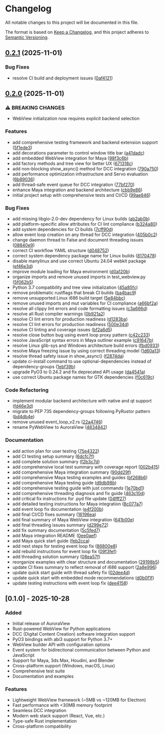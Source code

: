 # Changelog

All notable changes to this project will be documented in this file.

The format is based on [Keep a Changelog](https://keepachangelog.com/en/1.0.0/),
and this project adheres to [Semantic Versioning](https://semver.org/spec/v2.0.0.html).

## [0.2.1](https://github.com/loonghao/auroraview/compare/auroraview-v0.2.0...auroraview-v0.2.1) (2025-11-01)


### Bug Fixes

* resolve CI build and deployment issues ([0af4121](https://github.com/loonghao/auroraview/commit/0af41218c12b3f431c1c555202901730eead1283))

## [0.2.0](https://github.com/loonghao/auroraview/compare/auroraview-v0.1.0...auroraview-v0.2.0) (2025-11-01)


### ⚠ BREAKING CHANGES

* WebView initialization now requires explicit backend selection

### Features

* add comprehensive testing framework and backend extension support ([5f1ede3](https://github.com/loonghao/auroraview/commit/5f1ede3888b228a80514702a0a16e34584bfc257))
* add decorations parameter to control window title bar ([a41dadc](https://github.com/loonghao/auroraview/commit/a41dadcb8f650707f90c72f5a2114857467a0d06))
* add embedded WebView integration for Maya ([98f3c6b](https://github.com/loonghao/auroraview/commit/98f3c6b9d3fbe0f655aab6128c38ffb18b91e843))
* add factory methods and tree view for better UX ([671318c](https://github.com/loonghao/auroraview/commit/671318c7a32029bc98c4dad001dd4b457eeb162d))
* add non-blocking show_async() method for DCC integration ([790a750](https://github.com/loonghao/auroraview/commit/790a750a57beb109200ec2a292e86ba155ebb74b))
* add performance optimization infrastructure and Servo evaluation ([6b89036](https://github.com/loonghao/auroraview/commit/6b8903620708933c020add120218ec3ffc606ce2))
* add thread-safe event queue for DCC integration ([77bf270](https://github.com/loonghao/auroraview/commit/77bf27036879a6482c12c1f1006a13587d075ecb))
* enhance Maya integration and backend architecture ([cbb9e86](https://github.com/loonghao/auroraview/commit/cbb9e861f67f358062fe3f9693b851099d9e2eac))
* initial project setup with comprehensive tests and CI/CD ([99ae846](https://github.com/loonghao/auroraview/commit/99ae8461d54475cb40fc6cfa851d7de9f96a7c8c))


### Bug Fixes

* add missing libgio-2.0-dev dependency for Linux builds ([ab2ab0b](https://github.com/loonghao/auroraview/commit/ab2ab0bdcbb2b269d851b4419ba375a36a73269b))
* add platform-specific allow attributes for CI lint compliance ([b324a80](https://github.com/loonghao/auroraview/commit/b324a806b0d421f97e248fb4b4ccb5d946923c1b))
* add system dependencies for CI builds ([7cff90d](https://github.com/loonghao/auroraview/commit/7cff90d809a8e01189b246c62bf98218f992c13f))
* allow event loop creation on any thread for DCC integration ([405b0c2](https://github.com/loonghao/auroraview/commit/405b0c25fa34e87eb07115ce7a1477bc4ef22df1))
* change daemon thread to False and document threading issues ([08840e9](https://github.com/loonghao/auroraview/commit/08840e91bec23ffa67ba99f890b7c02605fbed00))
* correct CI workflow YAML structure ([d048752](https://github.com/loonghao/auroraview/commit/d048752a6c928de570252ce3b65aa765b0b696d5))
* correct system dependency package name for Linux builds ([8170478](https://github.com/loonghao/auroraview/commit/8170478a30c19b1645118592591657f845554de3))
* disable manylinux and use correct Ubuntu 24.04 webkit package ([ef46e3d](https://github.com/loonghao/auroraview/commit/ef46e3d97e519ca8d1bc5d34de63a069306009a7))
* improve module loading for Maya environment ([d0a120b](https://github.com/loonghao/auroraview/commit/d0a120bca6b55e2db8cd811b6a7b3f0e19f1ef14))
* organize imports and remove unused imports in test_webview.py ([5f062b5](https://github.com/loonghao/auroraview/commit/5f062b50f2fe161dd3689383a7edc27a21aa5b4b))
* Python 3.7 compatibility and tree view initialization ([45a85fc](https://github.com/loonghao/auroraview/commit/45a85fcfae5955ae9be8f616adb3b7e19adb2141))
* remove problematic rustflags that break CI builds ([ba4bac9](https://github.com/loonghao/auroraview/commit/ba4bac9b63b62c145bc8c0f2cf156ab9f1e230df))
* remove unsupported Linux i686 build target ([5e84bbc](https://github.com/loonghao/auroraview/commit/5e84bbc7ac8a0166e7e2e0964a04cc5b419e6744))
* remove unused imports and mut variables for CI compliance ([a66bf2a](https://github.com/loonghao/auroraview/commit/a66bf2a7b95004c8c0089c1b5cfa24940970dff2))
* resolve all clippy lint errors and code formatting issues ([c3a666d](https://github.com/loonghao/auroraview/commit/c3a666df309838b162ddda6f0fcf79bed3054e19))
* resolve all Rust compiler warnings ([0b921a2](https://github.com/loonghao/auroraview/commit/0b921a269f6a3a2a89ea8593e9c9ef317f84f05f))
* resolve CI lint errors for production readiness ([d1283ba](https://github.com/loonghao/auroraview/commit/d1283ba368ee8609fae09f02d1afdc310574fcf2))
* resolve CI lint errors for production readiness ([500e34d](https://github.com/loonghao/auroraview/commit/500e34d2506fcb9771beea30d160313e3bbda6d6))
* resolve CI linting and coverage issues ([bf2a6d5](https://github.com/loonghao/auroraview/commit/bf2a6d5ff8ed76eeb125a57ab7cd6aa417bfde18))
* resolve close button bug using event loop proxy pattern ([c42c233](https://github.com/loonghao/auroraview/commit/c42c2338cf6aa15f576af4092db80f1d25315b1f))
* resolve JavaScript syntax errors in Maya outliner example ([c91647b](https://github.com/loonghao/auroraview/commit/c91647b70187ee534751b5365835fb1299f4fd1f))
* resolve Linux glib-sys and Windows architecture build errors ([fbd0933](https://github.com/loonghao/auroraview/commit/fbd0933af35462f96fb7cdcfeadf533aba78a626))
* resolve Maya freezing issue by using correct threading model ([1d60a13](https://github.com/loonghao/auroraview/commit/1d60a130f57ff58ce13839c6a72bb4a6223b2661))
* resolve thread safety issue in show_async() ([f2874da](https://github.com/loonghao/auroraview/commit/f2874daf791535839d694037d85726ccb8145bf1))
* update ci-install command to use optional-dependencies instead of dependency-groups ([1ebf39b](https://github.com/loonghao/auroraview/commit/1ebf39b83b1ec321ade75c594e394b4e6c8b234a))
* upgrade PyO3 to 0.24.2 and fix deprecated API usage ([da4541a](https://github.com/loonghao/auroraview/commit/da4541a01136f522194c761f3a6e02743ce21f41))
* use correct Ubuntu package names for GTK dependencies ([f0c619c](https://github.com/loonghao/auroraview/commit/f0c619c068dab597a5b062b80050b1a549177c9d))


### Code Refactoring

* implement modular backend architecture with native and qt support ([fd46e3d](https://github.com/loonghao/auroraview/commit/fd46e3dd4724b348c092a24b62d4d09804734677))
* migrate to PEP 735 dependency-groups following PyRustor pattern ([bd4db4e](https://github.com/loonghao/auroraview/commit/bd4db4e4185aecda8096c8f502f0ddd9fdc39ea7))
* remove unused event_loop_v2.rs ([22a4746](https://github.com/loonghao/auroraview/commit/22a4746707069b9415e06aa67d7b99009dd8a1a9))
* rename PyWebView to AuroraView ([4834842](https://github.com/loonghao/auroraview/commit/48348420f23475c1d4090286eb030d741e48161b))


### Documentation

* add action plan for user testing ([75e4322](https://github.com/loonghao/auroraview/commit/75e432247c54c9beacf1f31dad057f5ebbb4ac3d))
* add CI testing setup summary ([6dcfc7f](https://github.com/loonghao/auroraview/commit/6dcfc7fa3b270379b04f8a317b7cf63b01a7048c))
* add complete solution summary ([f2b3c7d](https://github.com/loonghao/auroraview/commit/f2b3c7d7b797c384e21f6b4f22bd874d3c2042cf))
* add comprehensive local test summary with coverage report ([002b415](https://github.com/loonghao/auroraview/commit/002b415539c69927875a6deff544a9ea4a37fad1))
* add comprehensive Maya integration summary ([90dd29f](https://github.com/loonghao/auroraview/commit/90dd29fe18a914bc078c28f663b4960571c5006c))
* add comprehensive Maya testing examples and guides ([bf268b6](https://github.com/loonghao/auroraview/commit/bf268b63be89c7eaeb3672d9d6767580d8979d9e))
* add comprehensive Maya testing guide ([d9db98b](https://github.com/loonghao/auroraview/commit/d9db98b0bacef06f40416622cefba094acde173b))
* add comprehensive testing guide with just commands ([1e70bd1](https://github.com/loonghao/auroraview/commit/1e70bd174b72ce7e2b6d786e1c4d859078653caf))
* add comprehensive threading diagnosis and fix guide ([463c10d](https://github.com/loonghao/auroraview/commit/463c10d67e287f7070e020b1a454c978bb50c039))
* add critical fix instructions for .pyd file update ([04fff27](https://github.com/loonghao/auroraview/commit/04fff276cd7a2ff438a5087d6d23a382087fac29))
* add detailed testing instructions for Maya integration ([8c077a7](https://github.com/loonghao/auroraview/commit/8c077a71f8dfe613ce7d2ea2cffd1f5dcc920f1a))
* add event loop fix documentation ([e4f200b](https://github.com/loonghao/auroraview/commit/e4f200b5337b68f299872e80f6939dd07662ba45))
* add final CI/CD fixes summary ([16196ea](https://github.com/loonghao/auroraview/commit/16196ea9ae64d88a14ddde471056facb64f7a950))
* add final summary of Maya WebView integration ([641b00e](https://github.com/loonghao/auroraview/commit/641b00e6ab73e82af73c53b71f6b4b5ff46fc3bc))
* add final threading issues summary ([d299e72](https://github.com/loonghao/auroraview/commit/d299e72dab05a24e031189820bfb97fb747b9a09))
* add fix summary documentation ([5c5fed7](https://github.com/loonghao/auroraview/commit/5c5fed7395e8bbebb6deb854323841a82d522e38))
* add Maya integration README ([0ee0aef](https://github.com/loonghao/auroraview/commit/0ee0aef41b3045511c8bcb29c941858a1fdd4fe7))
* add Maya quick start guide ([feb2cca](https://github.com/loonghao/auroraview/commit/feb2ccab1ef372da43e201806e6044220f3b27b8))
* add next steps for testing event loop fix ([86800e8](https://github.com/loonghao/auroraview/commit/86800e856e8013ea000d39c2589791c7c01d4c96))
* add rebuild instructions for event loop fix ([09f3fef](https://github.com/loonghao/auroraview/commit/09f3fefaad006015950d87662a769db42f853a51))
* add threading solution summary ([08ea57f](https://github.com/loonghao/auroraview/commit/08ea57f9905199cecbddf68e58a0f42772f6f794))
* reorganize examples with clear structure and documentation ([29198b5](https://github.com/loonghao/auroraview/commit/29198b51599a783f394358cd66ea80c158eadc9a))
* update CI fixes summary to reflect removal of i686 support ([2a8e996](https://github.com/loonghao/auroraview/commit/2a8e9968c83fb92643baf67dcda28932f045e141))
* update quick start guide with thread safety fix ([02dee4d](https://github.com/loonghao/auroraview/commit/02dee4d826d06dcea4a08e17ad672fc48300e330))
* update quick start with embedded mode recommendations ([d0b0f1f](https://github.com/loonghao/auroraview/commit/d0b0f1f990cf588003acad4169e4cfad4468486d))
* update testing instructions with event loop fix ([dee4158](https://github.com/loonghao/auroraview/commit/dee4158980d79a5a9b30885967b495af2738454b))

## [0.1.0] - 2025-10-28

### Added
- Initial release of AuroraView
- Rust-powered WebView for Python applications
- DCC (Digital Content Creation) software integration support
- PyO3 bindings with abi3 support for Python 3.7+
- WebView builder API with configuration options
- Event system for bidirectional communication between Python and JavaScript
- Support for Maya, 3ds Max, Houdini, and Blender
- Cross-platform support (Windows, macOS, Linux)
- Comprehensive test suite
- Documentation and examples

### Features
- Lightweight WebView framework (~5MB vs ~120MB for Electron)
- Fast performance with <30MB memory footprint
- Seamless DCC integration
- Modern web stack support (React, Vue, etc.)
- Type-safe Rust implementation
- Cross-platform compatibility
